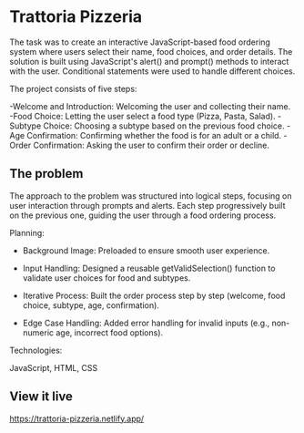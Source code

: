 # Trattoria Pizzeria

The task was to create an interactive JavaScript-based food ordering system where users select their name, food choices, and order details. The solution is built using JavaScript's alert() and prompt() methods to interact with the user. Conditional statements were used to handle different choices.

The project consists of five steps:

-Welcome and Introduction: Welcoming the user and collecting their name.
-Food Choice: Letting the user select a food type (Pizza, Pasta, Salad).
-Subtype Choice: Choosing a subtype based on the previous food choice.
-Age Confirmation: Confirming whether the food is for an adult or a child.
-Order Confirmation: Asking the user to confirm their order or decline.

## The problem

The approach to the problem was structured into logical steps, focusing on user interaction through prompts and alerts. Each step progressively built on the previous one, guiding the user through a food ordering process.

Planning:

- Background Image: Preloaded to ensure smooth user experience.

- Input Handling: Designed a reusable getValidSelection() function to validate user choices for food and subtypes.

- Iterative Process: Built the order process step by step (welcome, food choice, subtype, age, confirmation).

- Edge Case Handling: Added error handling for invalid inputs (e.g., non-numeric age, incorrect food options).

Technologies:

JavaScript, HTML, CSS

## View it live

https://trattoria-pizzeria.netlify.app/
